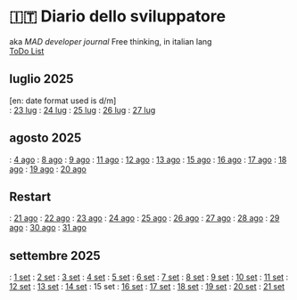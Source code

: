 # 🇮🇹 Diario dello sviluppatore

aka *MAD developer journal*
Free thinking, in italian lang  
[ToDo List](./TDL.md)

## luglio 2025

\[en: date format used is d/m]  
: [23 lug](./2025-07/2025-07-23_IT.md) : [24 lug](./2025-07/2025-07-24_IT.md)
: [25 lug](./2025-07/2025-07-25_IT.md) : [26 lug](./2025-07/2025-07-26_IT.md)
: [27 lug](./2025-07/2025-07-27_IT.md)

## agosto 2025

: [4 ago](./2025-08/2025-08-04_IT.md)
: [8 ago](./2025-08/2025-08-08_IT.md)
: [9 ago](./2025-08/2025-08-09_IT.md)
: [11 ago](./2025-08/2025-08-11_IT.md)
: [12 ago](./2025-08/2025-08-12_IT.md)
: [13 ago](./2025-08/2025-08-13_IT.md)
: [15 ago](./2025-08/2025-08-15_IT.md)
: [16 ago](./2025-08/2025-08-16_IT.md)
: [17 ago](./2025-08/2025-08-17_IT.md)
: [18 ago](./2025-08/2025-08-18_IT.md)
: [19 ago](./2025-08/2025-08-19_IT.md)
: [20 ago](./2025-08/2025-08-20_IT.md)

## Restart

: [21 ago](./2025-08/2025-08-21_IT.md)
: [22 ago](./2025-08/2025-08-22_IT.md)
: [23 ago](./2025-08/2025-08-23_IT.md)
: [24 ago](./2025-08/2025-08-24_IT.md)
: [25 ago](./2025-08/2025-08-25_IT.md)
: [26 ago](./2025-08/2025-08-26_IT.md)
: [27 ago](./2025-08/2025-08-27_IT.md)
: [28 ago](./2025-08/2025-08-28_IT.md)
: [29 ago](./2025-08/2025-08-29_IT.md)
: [30 ago](./2025-08/2025-08-30_IT.md)
: [31 ago](./2025-08/2025-08-31_IT.md)

## settembre 2025

: [1 set](./2025-09/2025-09-01_IT.md)
: [2 set](./2025-09/2025-09-02_IT.md)
: [3 set](./2025-09/2025-09-03_IT.md)
: [4 set](./2025-09/2025-09-04_IT.md)
: [5 set](./2025-09/2025-09-05_IT.md)
: [6 set](./2025-09/2025-09-06_IT.md)
: [7 set](./2025-09/2025-09-07_IT.md)
: [8 set](./2025-09/2025-09-08_IT.md)
: [9 set](./2025-09/2025-09-09_IT.md)
: [10 set](./2025-09/2025-09-10_IT.md)
: [11 set](./2025-09/2025-09-11_IT.md)
: [12 set](./2025-09/2025-09-12_IT.md)
: [13 set](./2025-09/2025-09-13_IT.md)
: [14 set](./2025-09/2025-09-14_IT.md)
: 15 set
: [16 set](./2025-09/2025-09-16_IT.md)
: [17 set](./2025-09/2025-09-17_IT.md)
: [18 set](./2025-09/2025-09-18_IT.md)
: [19 set](./2025-09/2025-09-19_IT.md)
: [20 set](./2025-09/2025-09-20_IT.md)
: [21 set](./2025-09/2025-09-21_IT.md)
